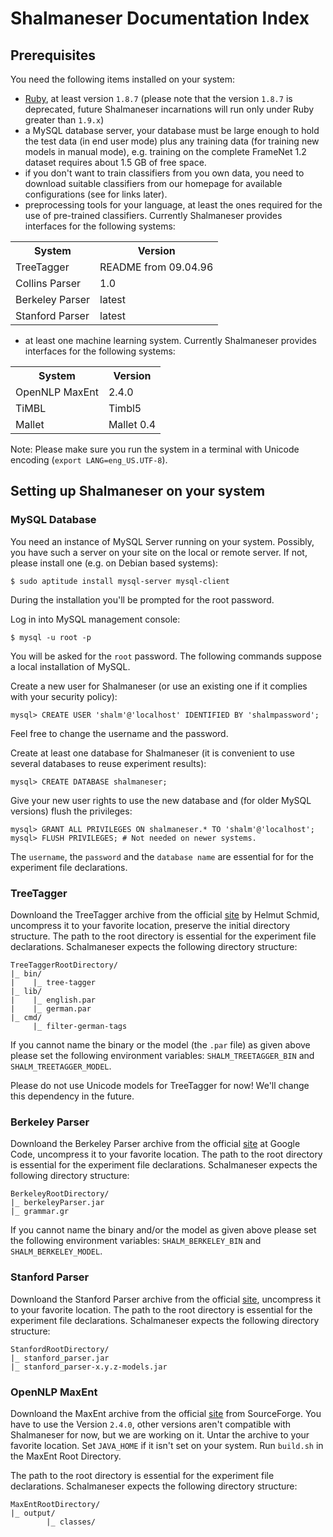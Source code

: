 # Shalmaneser Documentation Index

## Prerequisites

You need the following items installed on your system:

- [Ruby](https://www.ruby-lang.org/en/downloads/), at least version ``1.8.7`` (please note that the version ``1.8.7`` is deprecated, future Shalmaneser incarnations will run only under Ruby greater than ``1.9.x``)
- a MySQL database server, your database must be large enough to hold the test data (in end user mode) plus any training data (for training new models in manual mode), e.g. training on the complete FrameNet 1.2 dataset requires about 1.5 GB of free space.
- if you don't want to train classifiers from you own data, you need to download suitable classifiers from our homepage for available configurations (see for links later).
- preprocessing tools for your language, at least the ones required for the use of pre-trained classifiers. Currently Shalmaneser provides interfaces for the following systems:
<table>
<tr>
<th>System</th><th>Version</th>
</tr>
<tr>
<td>TreeTagger</td><td>README from 09.04.96</td>
</tr>
<tr>
<td>Collins Parser</td><td>1.0</td>
</tr>
<tr>
<td>Berkeley Parser</td><td>latest</td>
</tr>
<tr>
<td>Stanford Parser</td><td>latest</td>
</tr>
</table>

- at least one machine learning system. Currently Shalmaneser provides interfaces for the following systems:
<table>
<tr>
<th>System</th><th>Version</th>
</tr>
<tr>
<td>OpenNLP MaxEnt</td><td>2.4.0</td>
</tr>
<tr>
<td>TiMBL</td><td>Timbl5</td>
</tr>
<tr>
<td>Mallet</td><td>Mallet 0.4</td>
</tr>
</table>

Note: Please make sure you run the system in a terminal with Unicode encoding (``export LANG=eng_US.UTF-8``).

## Setting up Shalmaneser on your system

### MySQL Database

You need an instance of MySQL Server running on your system. Possibly, you have such a server on your site on the local or remote server. If not, please install one (e.g. on Debian based systems):

    $ sudo aptitude install mysql-server mysql-client

During the installation you'll be prompted for the root password.

Log in into MySQL management console:

    $ mysql -u root -p

You will be asked for the ``root`` password. The following commands suppose a local installation of MySQL.

Create a new user for Shalmaneser (or use an existing one if it complies with your security policy):

    mysql> CREATE USER 'shalm'@'localhost' IDENTIFIED BY 'shalmpassword';

Feel free to change the username and the password.

Create at least one database for Shalmaneser (it is convenient to use several databases to reuse experiment results):

    mysql> CREATE DATABASE shalmaneser;

Give your new user rights to use the new database and (for older MySQL versions) flush the privileges:

    mysql> GRANT ALL PRIVILEGES ON shalmaneser.* TO 'shalm'@'localhost';
    mysql> FLUSH PRIVILEGES; # Not needed on newer systems.

The ``username``, the ``password`` and the ``database name`` are essential for for the experiment file declarations.

### TreeTagger
Downloand the TreeTagger archive from the official [site](http://www.cis.uni-muenchen.de/~schmid/tools/TreeTagger/) by Helmut Schmid, uncompress it to your favorite location, preserve the initial directory structure. The path to the root directory is essential for the experiment file declarations. Schalmaneser expects the following directory structure:

    TreeTaggerRootDirectory/
    |_ bin/
    |    |_ tree-tagger
    |_ lib/
    |    |_ english.par
    |    |_ german.par
    |_ cmd/
         |_ filter-german-tags

If you cannot name the binary or the model (the ``.par`` file) as given above please set the following environment variables: ``SHALM_TREETAGGER_BIN`` and ``SHALM_TREETAGGER_MODEL``.

Please do not use Unicode models for TreeTagger for now! We'll change this dependency in the future.

### Berkeley Parser
Downloand the Berkeley Parser archive from the official [site](https://code.google.com/p/berkeleyparser/downloads/list) at Google Code, uncompress it to your favorite location. The path to the root directory is essential for the experiment file declarations. Schalmaneser expects the following directory structure:

    BerkeleyRootDirectory/
    |_ berkeleyParser.jar
    |_ grammar.gr

If you cannot name the binary and/or the model as given above please set the following environment variables: ``SHALM_BERKELEY_BIN`` and ``SHALM_BERKELEY_MODEL``.


### Stanford Parser

Downloand the Stanford Parser archive from the official [site](http://nlp.stanford.edu/software/lex-parser.shtml), uncompress it to your favorite location. The path to the root directory is essential for the experiment file declarations. Schalmaneser expects the following directory structure:

    StanfordRootDirectory/
    |_ stanford_parser.jar
    |_ stanford_parser-x.y.z-models.jar

### OpenNLP MaxEnt
Downloand the MaxEnt archive from the official [site](http://sourceforge.net/projects/maxent/files/Maxent/2.4.0/) from SourceForge. You have to use the Version ``2.4.0``, other versions aren't compatible with Shalmaneser for now, but we are working on it. Untar the archive to your favorite location. Set ``JAVA_HOME`` if it isn't set on your system. Run ``build.sh`` in the MaxEnt Root Directory.

The path to the root directory is essential for the experiment file declarations. Schalmaneser expects the following directory structure:

    MaxEntRootDirectory/
    |_ output/
            |_ classes/
